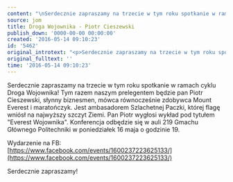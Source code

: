 ```yaml
---
content: "\nSerdecznie zapraszamy na trzecie w tym roku spotkanie w ramach cyklu Droga Wojownika! Tym razem naszym prelegentem będzie pan Piotr Cieszewski, słynny biznesmen, mówca równocześnie zdobywca Mount Everest i maratończyk. Jest ambasadorem Szlachetnej Paczki, której flagę wniósł na najwyższy szczyt Ziemi. Pan Piotr wygłosi wykład pod tytułem \"Everest Wojownika\". Konferencja odbędzie się w auli 219 Gmachu Głównego Politechniki w poniedziałek 16 maja o godzinie 19.\n\r\n\nWydarzenie na FB: [https://www.facebook.com/events/1600237223625133/](https://www.facebook.com/events/1600237223625133/)\n\r\n\nSerdecznie zapraszamy!\n"
source: jom
title: Droga Wojownika - Piotr Cieszewski
publish_down: '0000-00-00 00:00:00'
created: '2016-05-14 09:10:23'
id: '5462'
original_introtext: "<p>Serdecznie zapraszamy na trzecie w tym roku spotkanie w ramach cyklu Droga Wojownika! Tym razem naszym prelegentem będzie pan Piotr Cieszewski, słynny biznesmen, mówca równocześnie zdobywca Mount Everest i maratończyk. Jest ambasadorem Szlachetnej Paczki, której flagę wniósł na najwyższy szczyt Ziemi. Pan Piotr wygłosi wykład pod tytułem \"Everest Wojownika\". Konferencja odbędzie się w auli 219 Gmachu Głównego Politechniki w poniedziałek 16 maja o godzinie 19.</p>\r\n<p>Wydarzenie na FB: <a href=\"https://www.facebook.com/events/1600237223625133/\" title=\"FB\">https://www.facebook.com/events/1600237223625133/</a></p>\r\n<p>Serdecznie zapraszamy!</p>"
original_fulltext: ''
time: '2016-05-14 09:10:23'
---
```

Serdecznie zapraszamy na trzecie w tym roku spotkanie w ramach cyklu Droga Wojownika! Tym razem naszym prelegentem będzie pan Piotr Cieszewski, słynny biznesmen, mówca równocześnie zdobywca Mount Everest i maratończyk. Jest ambasadorem Szlachetnej Paczki, której flagę wniósł na najwyższy szczyt Ziemi. Pan Piotr wygłosi wykład pod tytułem "Everest Wojownika". Konferencja odbędzie się w auli 219 Gmachu Głównego Politechniki w poniedziałek 16 maja o godzinie 19.


Wydarzenie na FB: [https://www.facebook.com/events/1600237223625133/](https://www.facebook.com/events/1600237223625133/)


Serdecznie zapraszamy!


<!--{{json:{"created_date":"2016-05-14 09:10:23","publish_down":"0000-00-00 00:00:00","id":"5462"}}}-->